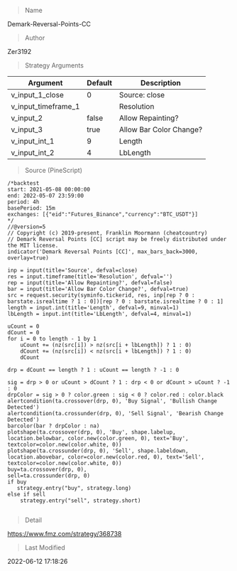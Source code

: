 
> Name

Demark-Reversal-Points-CC

> Author

Zer3192



> Strategy Arguments



|Argument|Default|Description|
|----|----|----|
|v_input_1_close|0|Source: close|high|low|open|hl2|hlc3|hlcc4|ohlc4|
|v_input_timeframe_1||Resolution|
|v_input_2|false|Allow Repainting?|
|v_input_3|true|Allow Bar Color Change?|
|v_input_int_1|9|Length|
|v_input_int_2|4|LbLength|


> Source (PineScript)

``` pinescript
/*backtest
start: 2021-05-08 00:00:00
end: 2022-05-07 23:59:00
period: 4h
basePeriod: 15m
exchanges: [{"eid":"Futures_Binance","currency":"BTC_USDT"}]
*/
//@version=5
// Copyright (c) 2019-present, Franklin Moormann (cheatcountry)
// Demark Reversal Points [CC] script may be freely distributed under the MIT license.
indicator('Demark Reversal Points [CC]', max_bars_back=3000, overlay=true)

inp = input(title='Source', defval=close)
res = input.timeframe(title='Resolution', defval='')
rep = input(title='Allow Repainting?', defval=false)
bar = input(title='Allow Bar Color Change?', defval=true)
src = request.security(syminfo.tickerid, res, inp[rep ? 0 : barstate.isrealtime ? 1 : 0])[rep ? 0 : barstate.isrealtime ? 0 : 1]
length = input.int(title='Length', defval=9, minval=1)
lbLength = input.int(title='LbLength', defval=4, minval=1)

uCount = 0
dCount = 0
for i = 0 to length - 1 by 1
    uCount += (nz(src[i]) > nz(src[i + lbLength]) ? 1 : 0)
    dCount += (nz(src[i]) < nz(src[i + lbLength]) ? 1 : 0)
    dCount

drp = dCount == length ? 1 : uCount == length ? -1 : 0

sig = drp > 0 or uCount > dCount ? 1 : drp < 0 or dCount > uCount ? -1 : 0
drpColor = sig > 0 ? color.green : sig < 0 ? color.red : color.black
alertcondition(ta.crossover(drp, 0), 'Buy Signal', 'Bullish Change Detected')
alertcondition(ta.crossunder(drp, 0), 'Sell Signal', 'Bearish Change Detected')
barcolor(bar ? drpColor : na)
plotshape(ta.crossover(drp, 0), 'Buy', shape.labelup, location.belowbar, color.new(color.green, 0), text='Buy', textcolor=color.new(color.white, 0))
plotshape(ta.crossunder(drp, 0), 'Sell', shape.labeldown, location.abovebar, color=color.new(color.red, 0), text='Sell', textcolor=color.new(color.white, 0))
buy=ta.crossover(drp, 0),
sell=ta.crossunder(drp, 0)
if buy
   strategy.entry("buy", strategy.long)
else if sell
    strategy.entry("sell", strategy.short)


```

> Detail

https://www.fmz.com/strategy/368738

> Last Modified

2022-06-12 17:18:26
